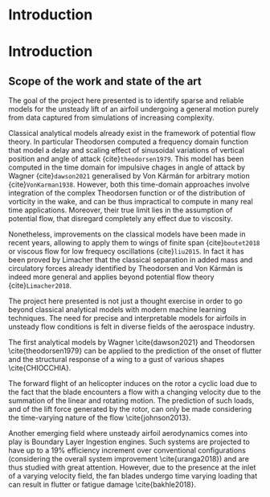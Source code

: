 # Introduction

# Introduction

## Scope of the work and state of the art

The goal of the project here presented is to identify sparse and reliable models for the unsteady lift of an airfoil undergoing a general motion purely from data captured from simulations of increasing complexity. 

Classical analytical models already exist in the framework of potential flow theory. In particular Theodorsen computed a frequency domain function that model a delay and scaling effect of sinusoidal variations of vertical position and angle of attack {cite}`theodorsen1979`. This model has been computed in the time domain for impulsive chages in angle of attack by Wagner {cite}`dawson2021` generalised by Von Kármán for arbitrary motion {cite}`VonKarman1938`. However, both this time-domain approaches involve integration of the complex Theodorsen function or of the distribution of vorticity in the wake, and can be thus impractical to compute in many real time applications. Moreover, their true limit lies in the assumption of potential flow, that disregard completely any effect due to viscosity. 

Nonetheless, improvements on the classical models have been made in recent years, allowing to apply them to wings of finite span {cite}`boutet2018` or viscous flow for low frequecy oscillations {cite}`liu2015`. In fact it has been proved by Limacher that the classical separation in added mass and circulatory forces already identified by Theodorsen and Von Kármán is indeed more general and applies beyond potential flow theory {cite}`Limacher2018`.

The project here presented is not just a thought exercise in order to go beyond classical analytical models with modern machine learning techniques. The need for precise and interpretable models for airfoils in unsteady flow conditions is felt in diverse fields of the aerospace industry.

The first analytical models by Wagner \cite{dawson2021} and Theodorsen \cite{theodorsen1979} can be applied to the prediction of the onset of flutter and the structural response of a wing to a gust of various shapes \cite{CHIOCCHIA}.

The forward flight of an helicopter induces on the rotor a cyclic load due to the fact that the blade encounters a flow with a changing velocity due to the summation of the linear and rotating motion. The prediction of such loads, and of the lift force generated by the rotor, can only be made considering the time-varying nature of the flow \cite{johnson2013}. 

Another emerging field where unsteady airfoil aerodynamics comes into play is Boundary Layer Ingestion engines. Such systems are projected to have up to a 19\% efficiency increment over conventional configurations (considering the overall system improvement \cite{uranga2018}) and are thus studied with great attention. However, due to the presence at the inlet of a varying velocity field, the fan blades undergo time varying loading that can result in flutter or fatigue damage \cite{bakhle2018}. 